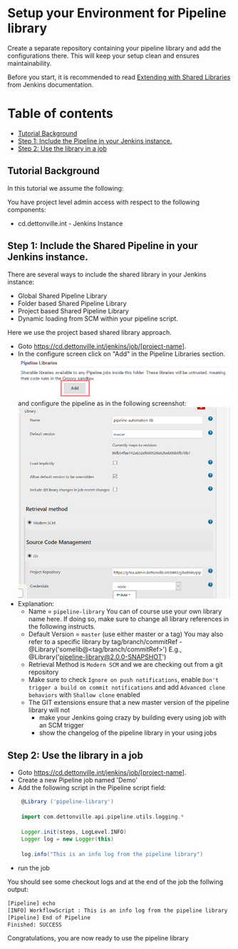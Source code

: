 # Setup your Environment for Pipeline library

Create a separate repository containing your pipeline library and add
the configurations there. This will keep your setup clean and ensures
maintainability.

Before you start, it is recommended to read
[Extending with Shared Libraries](https://jenkins.io/doc/book/pipeline/shared-libraries/)
from Jenkins documentation.

# Table of contents
* [Tutorial Background](#tutorial-background)
* [Step 1: Include the Pipeline in your Jenkins instance.](#step-1-include-the-pipeline-in-your-jenkins-instance)
* [Step 2: Use the library in a job](#step-2-use-the-library-in-a-job)


## Tutorial Background

In this tutorial we assume the following:

You have project level admin access with respect to the following components:

* cd.dettonville.int - Jenkins Instance

## Step 1: Include the Shared Pipeline in your Jenkins instance.

There are several ways to include the shared library in your Jenkins instance:

* Global Shared Pipeline Library
* Folder based Shared Pipeline Library
* Project based Shared Pipeline Library
* Dynamic loading from SCM within your pipeline script.

Here we use the project based shared library approach.

* Goto https://cd.dettonville.int/jenkins/job/[project-name].
* In the configure screen click on "Add" in the Pipeline Libraries
  section.
  ![sharedLibrary001](assets/tutorial-setup-library/shared-library-001.png) and
  configure the pipeline as in the following screenshot:
  ![sharedLibrary002](assets/tutorial-setup-library/shared-library-002.png)
* Explanation:
  * Name = `pipeline-library`
    You can of course use your own library name here.  If doing so, make sure to change all library references in the following instructs.
  * Default Version = `master` (use either master or a tag)
    You may also refer to a specific library by tag/branch/commitRef - @Library('somelib@<tag/branch/commitRef>')
    E.g., @Library('pipeline-library@2.0.0-SNAPSHOT')
  * Retrieval Method is `Modern SCM` and we are checking out from a git
    repository
  * Make sure to check `Ignore on push notifications`, enable `Don't
    trigger a build on commit notifications` and add `Advanced clone
    behaviors` with `Shallow clone` enabled
  * The GIT extensions ensure that a new master version of the pipeline
    library will not
    * make your Jenkins going crazy by building every using job with an SCM
      trigger
    * show the changelog of the pipeline library in your using jobs

## Step 2: Use the library in a job

* Goto https://cd.dettonville.int/jenkins/job/[project-name].
* Create a new Pipeline job named 'Demo'
* Add the following script in the Pipeline script field:
  ```groovy
   @Library ('pipeline-library')

   import com.dettonville.api.pipeline.utils.logging.*

   Logger.init(steps, LogLevel.INFO)
   Logger log = new Logger(this)

   log.info("This is an info log from the pipeline library")      
  ```
* run the job

You should see some checkout logs and at the end of the job the follwing
output:

```text
[Pipeline] echo
[INFO] WorkflowScript : This is an info log from the pipeline library
[Pipeline] End of Pipeline
Finished: SUCCESS
```

Congratulations, you are now ready to use the pipeline library


